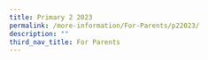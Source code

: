 ```yaml
---
title: Primary 2 2023
permalink: /more-information/For-Parents/p22023/
description: ""
third_nav_title: For Parents
---
```

